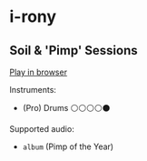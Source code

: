 # i\-rony

## Soil & 'Pimp' Sessions


[Play in browser](http://pages.cs.wisc.edu/~tolly/customs/soil-and-pimp-sessions/i-rony)

Instruments:

  * (Pro) Drums ⚪️⚪️⚪️⚪️⚫️

Supported audio:

  * `album` (Pimp of the Year)

